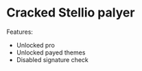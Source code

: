 # Cracked Stellio palyer

Features:
* Unlocked pro
* Unlocked payed themes
* Disabled signature check

